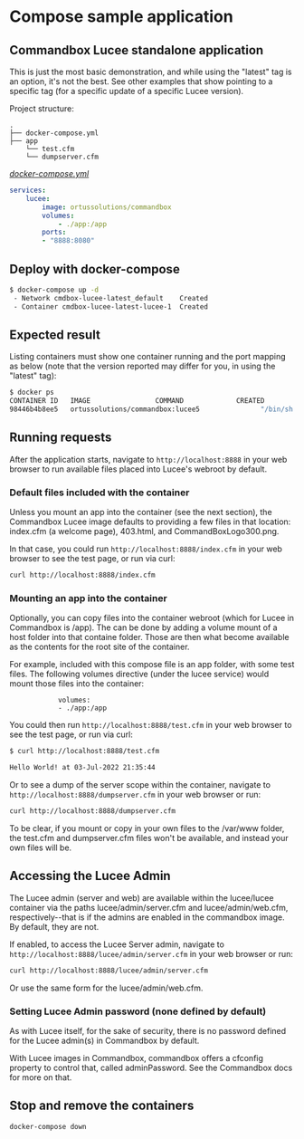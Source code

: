 # Compose sample application

## Commandbox Lucee standalone application

This is just the most basic demonstration, and while using the "latest" tag is an option, it's not the best. See other examples that show pointing to a specific tag (for a specific update of a specific Lucee version).

Project structure:

```text
.
├── docker-compose.yml
├── app
    └── test.cfm
    └── dumpserver.cfm

```

[_docker-compose.yml_](docker-compose.yml)

```yaml
services:
    lucee: 
        image: ortussolutions/commandbox
        volumes:
            - ./app:/app
        ports:
        - "8888:8080"
```

## Deploy with docker-compose

```bash
$ docker-compose up -d
 - Network cmdbox-lucee-latest_default    Created                                                                0.0s
 - Container cmdbox-lucee-latest-lucee-1  Created                                                                0.1s
```

## Expected result

Listing containers must show one container running and the port mapping as below (note that the version reported may differ for you, in using the "latest" tag):

```bash
$ docker ps
CONTAINER ID   IMAGE                COMMAND             CREATED          STATUS          PORTS                              NAMES
98446b4b8ee5   ortussolutions/commandbox:lucee5               "/bin/sh -c $BUILD_D…"   52 seconds ago   Up 51 seconds (health: starting)   8443/tcp, 0.0.0.0:8888->8080/tcp                           cmdbox-lucee-latest-lucee-1
```

## Running requests

After the application starts, navigate to `http://localhost:8888` in your web browser to run available files placed into Lucee's webroot by default.

### Default files included with the container

Unless you mount an app into the container (see the next section), the Commandbox Lucee image defaults to providing a few files in that location: index.cfm (a welcome page), 403.html, and CommandBoxLogo300.png.

In that case, you could run `http://localhost:8888/index.cfm` in your web browser to see the test page, or run via curl:

```bash
curl http://localhost:8888/index.cfm
```

### Mounting an app into the container

Optionally, you can copy files into the container webroot (which for Lucee in Commandbox is /app). The can be done by adding a volume mount of a host folder into that containe folder. Those are then what become available as the contents for the root site of the container.

For example, included with this compose file is an app folder, with some test files. The following volumes directive (under the lucee service) would mount those files into the container:

```text
            volumes:
            - ./app:/app
```

You could then run `http://localhost:8888/test.cfm` in your web browser to see the test page, or run via curl:

```bash
$ curl http://localhost:8888/test.cfm

Hello World! at 03-Jul-2022 21:35:44
```

Or to see a dump of the server scope within the container, navigate to `http://localhost:8888/dumpserver.cfm` in your web browser or run:

```bash
curl http://localhost:8888/dumpserver.cfm
```

To be clear, if you mount or copy in your own files to the /var/www folder, the test.cfm and dumpserver.cfm files won't be available, and instead your own files will be.

## Accessing the Lucee Admin

The Lucee admin (server and web) are available within the lucee/lucee container via the paths lucee/admin/server.cfm and lucee/admin/web.cfm, respectively--that is if the admins are enabled in the commandbox image. By default, they are not.

If enabled, to access the Lucee Server admin, navigate to `http://localhost:8888/lucee/admin/server.cfm` in your web browser or run:

```bash
curl http://localhost:8888/lucee/admin/server.cfm
```

Or use the same form for the lucee/admin/web.cfm.

### Setting Lucee Admin password (none defined by default)

As with Lucee itself, for the sake of security, there is no password defined for the Lucee admin(s) in Commandbox by default.

With Lucee images in Commandbox, commandbox offers a cfconfig property to control that, called adminPassword. See the Commandbox docs for more on that.

## Stop and remove the containers

```bash
docker-compose down
```